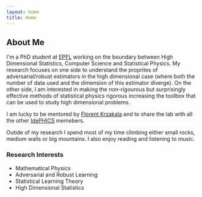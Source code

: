 ```yaml
---
layout: home
title: Home
---
```


## About Me

I'm a PhD student at [EPFL](https://www.epfl.ch/en/) working on the boundary between High Dimensional Statistics, Computer Science and Statistical Physics. 
My research focuses on one side to understand the proprites of adversarial/robust estimators in the high dimensional case (where both the number of data used and the dimension of this estimator diverge). On the other side, I am interested in making the non-rigourous but surprisingly effective methods of statistical physics rigorous increasing the toolbox that can be used to study high dimensional problems.

I am lucky to be mentored by [Florent Krzakala](https://florentkrzakala.com/) and to share the lab with all the other [IdePHICS](https://www.epfl.ch/labs/idephics/) memebers. 

Outide of my research I spend most of my time climbing either small rocks, medium walls or big mountains. I also enjoy reading and listening to music.

### Research Interests

- Mathematical Physics
- Adversarial and Robust Learning
- Statistical Learning Theory
- High Dimensional Statistics